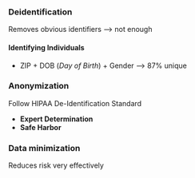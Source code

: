 ### Deidentification
Removes obvious identifiers
--> not enough
#### Identifying Individuals

- ZIP + DOB (*Day of Birth*) + Gender
--> 87% unique

### Anonymization

Follow HIPAA De-Identification Standard
- **Expert Determination**
- **Safe Harbor**

### Data minimization
Reduces risk very effectively
